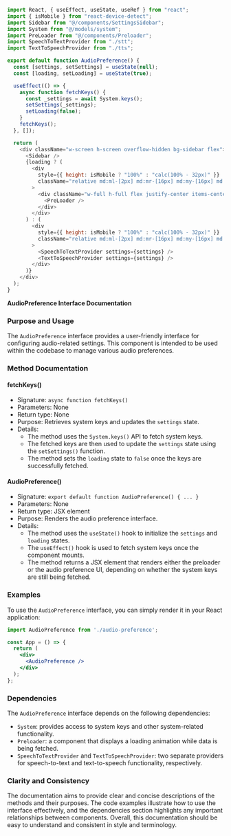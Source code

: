 ```javascript
import React, { useEffect, useState, useRef } from "react";
import { isMobile } from "react-device-detect";
import Sidebar from "@/components/SettingsSidebar";
import System from "@/models/system";
import PreLoader from "@/components/Preloader";
import SpeechToTextProvider from "./stt";
import TextToSpeechProvider from "./tts";

export default function AudioPreference() {
  const [settings, setSettings] = useState(null);
  const [loading, setLoading] = useState(true);

  useEffect(() => {
    async function fetchKeys() {
      const _settings = await System.keys();
      setSettings(_settings);
      setLoading(false);
    }
    fetchKeys();
  }, []);

  return (
    <div className="w-screen h-screen overflow-hidden bg-sidebar flex">
      <Sidebar />
      {loading ? (
        <div
          style={{ height: isMobile ? "100%" : "calc(100% - 32px)" }}
          className="relative md:ml-[2px] md:mr-[16px] md:my-[16px] md:rounded-[16px] bg-main-gradient w-full h-full overflow-y-scroll"
        >
          <div className="w-full h-full flex justify-center items-center">
            <PreLoader />
          </div>
        </div>
      ) : (
        <div
          style={{ height: isMobile ? "100%" : "calc(100% - 32px)" }}
          className="relative md:ml-[2px] md:mr-[16px] md:my-[16px] md:rounded-[16px] bg-main-gradient w-full h-full overflow-y-scroll"
        >
          <SpeechToTextProvider settings={settings} />
          <TextToSpeechProvider settings={settings} />
        </div>
      )}
    </div>
  );
}

```
**AudioPreference Interface Documentation**

### Purpose and Usage

The `AudioPreference` interface provides a user-friendly interface for configuring audio-related settings. This component is intended to be used within the codebase to manage various audio preferences.

### Method Documentation

#### fetchKeys()

* Signature: `async function fetchKeys()`
* Parameters: None
* Return type: None
* Purpose: Retrieves system keys and updates the `settings` state.
* Details:
	+ The method uses the `System.keys()` API to fetch system keys.
	+ The fetched keys are then used to update the `settings` state using the `setSettings()` function.
	+ The method sets the `loading` state to `false` once the keys are successfully fetched.

#### AudioPreference()

* Signature: `export default function AudioPreference() { ... }`
* Parameters: None
* Return type: JSX element
* Purpose: Renders the audio preference interface.
* Details:
	+ The method uses the `useState()` hook to initialize the `settings` and `loading` states.
	+ The `useEffect()` hook is used to fetch system keys once the component mounts.
	+ The method returns a JSX element that renders either the preloader or the audio preference UI, depending on whether the system keys are still being fetched.

### Examples

To use the `AudioPreference` interface, you can simply render it in your React application:
```jsx
import AudioPreference from './audio-preference';

const App = () => {
  return (
    <div>
      <AudioPreference />
    </div>
  );
};
```
### Dependencies

The `AudioPreference` interface depends on the following dependencies:

* `System`: provides access to system keys and other system-related functionality.
* `Preloader`: a component that displays a loading animation while data is being fetched.
* `SpeechToTextProvider` and `TextToSpeechProvider`: two separate providers for speech-to-text and text-to-speech functionality, respectively.

### Clarity and Consistency

The documentation aims to provide clear and concise descriptions of the methods and their purposes. The code examples illustrate how to use the interface effectively, and the dependencies section highlights any important relationships between components. Overall, this documentation should be easy to understand and consistent in style and terminology.